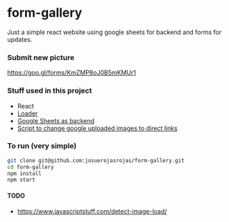 # form-gallery
Just a simple react website using google sheets for backend and forms for updates.

### Submit new picture
https://goo.gl/forms/KmZMP8oJ0B5mKMUr1


### Stuff used in this project
- React
- [Loader](https://github.com/josuerojasrojas/react-loading)
- [Google Sheets as backend](https://coderwall.com/p/duapqq/use-a-google-spreadsheet-as-your-json-backend)
- [Script to change google uploaded images to direct links](https://github.com/josuerojasrojas/UploadtoImgr-googleForm)

### To run (very simple)

```bash
git clone git@github.com:josuerojasrojas/form-gallery.git
cd form-gallery
npm install
npm start
```


#### TODO
- https://www.javascriptstuff.com/detect-image-load/
